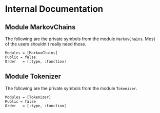 # Internal Documentation

## Module MarkovChains
The following are the private symbols from the module `MarkovChains`. Most of the users shouldn't really need those.

```@autodocs
Modules = [MarkovChains]
Public = false
Order   = [:type, :function]
```

## Module Tokenizer
The following are the private symbols from the module `Tokenizer`.

```@autodocs
Modules = [Tokenizer]
Public = false
Order   = [:type, :function]
```